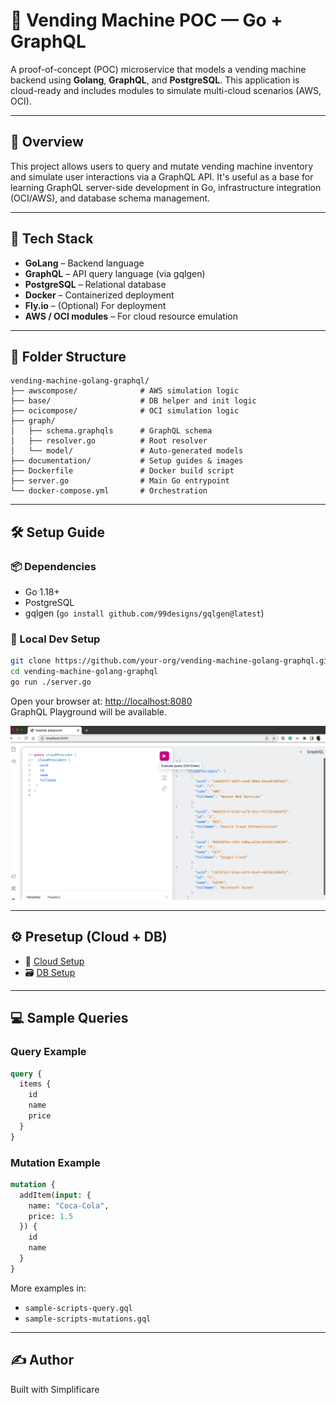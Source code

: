 # 🧃 Vending Machine POC — Go + GraphQL 

A proof-of-concept (POC) microservice that models a vending machine backend using **Golang**, **GraphQL**, and **PostgreSQL**. This application is cloud-ready and includes modules to simulate multi-cloud scenarios (AWS, OCI).

---

## 🚀 Overview

This project allows users to query and mutate vending machine inventory and simulate user interactions via a GraphQL API. It's useful as a base for learning GraphQL server-side development in Go, infrastructure integration (OCI/AWS), and database schema management.

---

## 🧱 Tech Stack

- **GoLang** – Backend language
- **GraphQL** – API query language (via gqlgen)
- **PostgreSQL** – Relational database
- **Docker** – Containerized deployment
- **Fly.io** – (Optional) For deployment
- **AWS / OCI modules** – For cloud resource emulation

---

## 📁 Folder Structure

```
vending-machine-golang-graphql/
├── awscompose/              # AWS simulation logic
├── base/                    # DB helper and init logic
├── ocicompose/              # OCI simulation logic
├── graph/
│   ├── schema.graphqls      # GraphQL schema
│   ├── resolver.go          # Root resolver
│   └── model/               # Auto-generated models
├── documentation/           # Setup guides & images
├── Dockerfile               # Docker build script
├── server.go                # Main Go entrypoint
└── docker-compose.yml       # Orchestration
```

---

## 🛠 Setup Guide

### 📦 Dependencies

- Go 1.18+
- PostgreSQL
- gqlgen (`go install github.com/99designs/gqlgen@latest`)

### 🧪 Local Dev Setup

```bash
git clone https://github.com/your-org/vending-machine-golang-graphql.git
cd vending-machine-golang-graphql
go run ./server.go
```

Open your browser at: [http://localhost:8080](http://localhost:8080)  
GraphQL Playground will be available.

![GraphQL Playground](./documentation/images/sample-playground.png)

---

## ⚙️ Presetup (Cloud + DB)

- 📘 [Cloud Setup](./documentation/CLOUD-SETUP.md)
- 🗃️ [DB Setup](./documentation/DB-SETUP.md)

---

## 💻 Sample Queries

### Query Example

```graphql
query {
  items {
    id
    name
    price
  }
}
```

### Mutation Example

```graphql
mutation {
  addItem(input: {
    name: "Coca-Cola",
    price: 1.5
  }) {
    id
    name
  }
}
```

More examples in:
- `sample-scripts-query.gql`
- `sample-scripts-mutations.gql`

---


## ✍️ Author

Built with Simplificare
